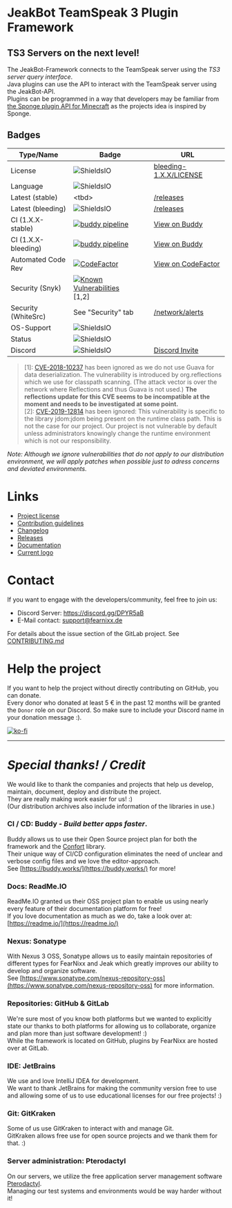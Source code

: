 # JeakBot TeamSpeak 3 Plugin Framework  

## TS3 Servers on the next level!

The JeakBot-Framework connects to the TeamSpeak server using the _TS3 server query interface_.  
Java plugins can use the API to interact with the TeamSpeak server using the JeakBot-API.  
Plugins can be programmed in a way that developers may be familiar from [the Sponge plugin API for Minecraft](https://spongepowered.org) as the projects idea is inspired by Sponge.  

## Badges
|Type/Name|Badge|URL|
|---|---|---|
|License            |![ShieldsIO](https://img.shields.io/github/license/jeakfrw/core-framework.svg?color=success&style=flat-square)|[bleeding-1.X.X/LICENSE](https://github.com/jeakfrw/core-framework/blob/bleeding-1.X.X/LICENSE)
|Language           |![ShieldsIO](https://img.shields.io/github/languages/top/jeakfrw/core-framework.svg?style=flat-square)|
|Latest (stable)    |\<tbd\> |[/releases](https://github.com/jeakfrw/core-framework/releases)
|Latest (bleeding)  |![ShieldsIO](https://img.shields.io/github/tag-pre/jeakfrw/core-framework.svg?color=yellow&style=flat-square) |[/releases](https://github.com/jeakfrw/core-framework/releases)
|CI (1.X.X-stable)  |[![buddy pipeline](https://app.buddy.works/m-lessmann/core-framework/pipelines/pipeline/192846/badge.svg?token=22548d502f11240ea437ccc14a4348c352915b0cf82518920be9d2c98bdcb9dd "buddy pipeline")](https://app.buddy.works/m-lessmann/core-framework/pipelines/pipeline/192846) |[View on Buddy](https://app.buddy.works/m-lessmann/core-framework/pipelines)|
|CI (1.X.X-bleeding)|[![buddy pipeline](https://app.buddy.works/m-lessmann/core-framework/pipelines/pipeline/192314/badge.svg?token=22548d502f11240ea437ccc14a4348c352915b0cf82518920be9d2c98bdcb9dd "buddy pipeline")](https://app.buddy.works/m-lessmann/core-framework/pipelines/pipeline/192314) |[View on Buddy](https://app.buddy.works/m-lessmann/core-framework/pipelines)
|Automated Code Rev |[![CodeFactor](https://www.codefactor.io/repository/github/jeakfrw/core-framework/badge)](https://www.codefactor.io/repository/github/jeakfrw/core-framework)|[View on CodeFactor](https://www.codefactor.io/repository/github/jeakfrw/core-framework)|
|Security (Snyk)    |[![Known Vulnerabilities](https://snyk.io/test/github/jeakfrw/core-framework/badge.svg)](https://snyk.io/test/github/jeakfrw/core-framework) [1,2]
|Security (WhiteSrc)|See "Security" tab|[/network/alerts](https://github.com/jeakfrw/core-framework/network/alerts)
|OS-Support         |![ShieldsIO](https://img.shields.io/badge/Platform-Windows%20%7C%20Linux%20%7C%20MacOS-informational.svg?style=flat-square)    |
|Status             |![ShieldsIO](https://img.shields.io/maintenance/yes/2019.svg?style=flat-square)
|Discord            |![ShieldsIO](https://img.shields.io/discord/533021399560880141.svg?style=flat-square)|[Discord Invite](https://discord.gg/DPYR5aB)|  

> [1]: [CVE-2018-10237](https://cve.mitre.org/cgi-bin/cvename.cgi?name=CVE-2018-10237) has been ignored as we do not use Guava for data deserialization. The vulnerability is introduced by org.reflections which we use for classpath scanning. (The attack vector is over the network where Reflections and thus Guava is not used.) __The reflections update for this CVE seems to be incompatible at the moment and needs to be investigated at some point.__  
> [2]: [CVE-2019-12814](https://cve.mitre.org/cgi-bin/cvename.cgi?name=CVE-2019-12814) has been ignored: This vulnerability is specific to the library jdom:jdom being present on the runtime class path. This is not the case for our project. Our project is not vulnerable by default unless administrators knowingly change the runtime environment which is not our responsibility.  
  
_Note: Although we ignore vulnerabilities that do not apply to our distribution environment, we will apply patches when possible just to adress concerns and deviated environments._  

# Links
* [Project license](./LICENSE)
* [Contribution guidelines](./CONTRIBUTING.md)
* [Changelog](./CHANGELOG)
* [Releases](https://github.com/jeakfrw/core-framework/releases)
* [Documentation](https://jeakbot.readme.io/)
* [Current logo](https://github.com/jeakfrw/core-framework/blob/bleeding-1.X.X/assets/JeakBot-Beta.png)
# Contact
If you want to engage with the developers/community, feel free to join us:

* Discord Server: https://discord.gg/DPYR5aB
* E-Mail contact: support@fearnixx.de

For details about the issue section of the GitLab project. See [CONTRIBUTING.md](./CONTRIBUTING.md)

# Help the project
If you want to help the project without directly contributing on GitHub, you can donate.  
Every donor who donated at least 5 € in the past 12 months will be granted the ``Donor`` role on our Discord.
So make sure to include your Discord name in your donation message :).

[![ko-fi](https://www.ko-fi.com/img/donate_sm.png)](https://ko-fi.com/F1F0OL0V)
  
---
# _Special thanks! / Credit_
We would like to thank the companies and projects that help us develop, maintain, document, deploy and distribute the project.  
They are really making work easier for us! :)  
(Our distribution archives also include information of the libraries in use.)
  
### CI / CD: Buddy - _Build better apps faster_.
Buddy allows us to use their Open Source project plan for both the framework and the [Confort](https://github.com/MarkL4YG/confort) library.  
Their unique way of CI/CD configuration eliminates the need of unclear and verbose config files and we love the editor-approach.  
See [https://buddy.works/](https://buddy.works/) for more!  

### Docs: ReadMe.IO
ReadMe.IO granted us their OSS project plan to enable us using nearly every feature of their documentation platform for free!  
If you love documentation as much as we do, take a look over at: [https://readme.io/](https://readme.io/)

### Nexus: Sonatype
With Nexus 3 OSS, Sonatype allows us to easily maintain repositories of different types for FearNixx and Jeak which greatly improves our ability to develop and organize software.  
See [https://www.sonatype.com/nexus-repository-oss](https://www.sonatype.com/nexus-repository-oss) for more information.

### Repositories: GitHub & GitLab
We're sure most of you know both platforms but we wanted to explicitly state our thanks to both platforms for allowing us to collaborate, organize and plan more than just software development! :)  
While the framework is located on GitHub, plugins by FearNixx are hosted over at GitLab.  

### IDE: JetBrains
We use and love IntelliJ IDEA for development.  
We want to thank JetBrains for making the community version free to use and allowing some of us to use educational licenses for our free projects! :)
  
### Git: GitKraken
Some of us use GitKraken to interact with and manage Git.  
GitKraken allows free use for open source projects and we thank them for that. :)  

### Server administration: Pterodactyl  
On our servers, we utilize the free application server management software [Pterodactyl](https://pterodactyl.io).  
Managing our test systems and environments would be way harder without it!